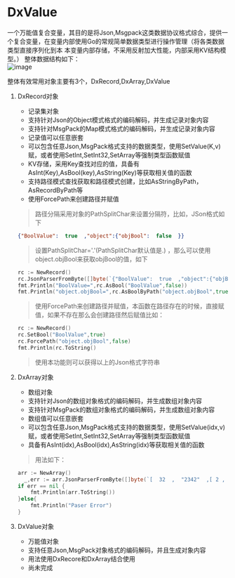 # DxValue
一个万能值复合变量，其目的是将Json,Msgpack这类数据协议格式综合，提供一个复合变量，在变量内部使用Go的常规简单数据类型进行操作管理（将各类数据类型直接序列化到本
本变量内部存储，不采用反射加大性能，内部采用KV结构模型。）
整体数据结构如下：      
![image](https://github.com/suiyunonghen/DxValue/blob/master/DxValueStruct.png)

整体有效常用对象主要有3个，DxRecord,DxArray,DxValue
1. DxRecord对象
    - 记录集对象  
    - 支持针对Json的Object模式格式的编码解码，并生成记录对象内容
    - 支持针对MsgPack的Map模式格式的编码解码，并生成记录对象内容
    - 记录值可以任意嵌套
    - 可以包含任意Json,MsgPack格式支持的数据类型，使用SetValue(K,v)赋，或者使用SetInt,SetInt32,SetArray等强制类型函数赋值    
    - KV存储，采用Key查找对应的值，具备有AsInt(Key),AsBool(key),AsString(Key)等获取相关值的函数
    - 支持路径模式查找获取和路径模式创建，比如AsStringByPath，AsRecordByPath等
    - 使用ForcePath来创建路径并赋值
    > 路径分隔采用对象的PathSplitChar来设置分隔符，比如，JSon格式如下
    ```json
    {"BoolValue":  true  ,"object":{"objBool":  false  }}
    ```
    >设置PathSplitChar='.'(PathSplitChar默认值是.) ，那么可以使用object.objBool来获取objBool的值，如下
    ```go
    rc := NewRecord()
	rc.JsonParserFromByte([]byte(`{"BoolValue":  true  ,"object":{"objBool":  false  }}`))
	fmt.Println("BoolValue=",rc.AsBool("BoolValue",false))
	fmt.Println("object.objBool=",rc.AsBoolByPath("object.objBool",true))
    ```
    > 使用ForcePath来创建路径并赋值，本函数在路径存在的时候，直接赋值，如果不存在那么会创建路径然后赋值比如：
    ```go
    rc := NewRecord()
    rc.SetBool("BoolValue",true)
    rc.ForcePath("object.objBool",false)
    fmt.Println(rc.ToString()
    ```
    > 使用本功能则可以获得以上的Json格式字符串
    
2. DxArray对象
    - 数组对象  
    - 支持针对Json的数组对象格式的编码解码，并生成数组对象内容
    - 支持针对MsgPack的数组对象格式的编码解码，并生成数组对象内容
    - 数组值可以任意嵌套
    - 可以包含任意Json,MsgPack格式支持的数据类型，使用SetValue(idx,v)赋，或者使用SetInt,SetInt32,SetArray等强制类型函数赋值  
    - 具备有AsInt(idx),AsBool(idx),AsString(idx)等获取相关值的函数
    >用法如下：
    ```go
    arr := NewArray()
	  _,err := arr.JsonParserFromByte([]byte(`[  32  ,  "2342"  ,[ 2 , true , false  ,{ "Name" : "DxSoft" , "Age"  :  32 } ] ]`))
    if err == nil {
		fmt.Println(arr.ToString())
	}else{
		fmt.Println("Paser Error")
	}
    ```
2. DxValue对象
    - 万能值对象  
    - 支持任意Json,MsgPack对象格式的编码解码，并且生成对象内容
    - 用法使用DxRecore和DxArray结合使用
    - 尚未完成
